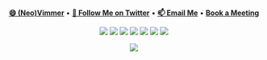 <p align="center">
  <b><a href="https://github.com/thebashpotato/neovim.config">😄 (Neo)Vimmer</a></b>
  •
  <b><a href="https://twitter.com/TheBashPotato">💬 Follow Me on Twitter</a></b>
  •
  <b><a href="mailto:matt.k.williams@protonmail.com">📫 Email Me</a></b>
  •
  <b><a href="https://calendly.com/matt_williams"> Book a Meeting</a></b>
</p>

<p align="center">
  <img src="https://camo.githubusercontent.com/891c1fd9d2ab2adf1053e8514f469b94049769ccd9d2765c8e06e9c1b6da1b8c/68747470733a2f2f696d672e736869656c64732e696f2f62616467652f632b2b2d2532333030353939432e7376673f7374796c653d666f722d7468652d6261646765266c6f676f3d63253242253242266c6f676f436f6c6f723d7768697465" />
  
  <img src="https://camo.githubusercontent.com/76cd252b21c19b4cf767c62782fdcdf046afb7c14435a5604e364e9dace48fe4/68747470733a2f2f696d672e736869656c64732e696f2f62616467652f4c616e67756167652d432d4138423943433f7374796c653d666f722d7468652d6261646765266c6f676f3d43" />
  
 
  <img src="https://img.shields.io/badge/rust-%23000000.svg?&style=for-the-badge&logo=rust&logoColor=white"/>

  <img src="https://camo.githubusercontent.com/7d29a31488409b4bb55a4388db2d18808cb7d8b0bd8b4c1d54145001e58b376a/68747470733a2f2f696d672e736869656c64732e696f2f62616467652f4c75612d3243324437323f7374796c653d666f722d7468652d6261646765266c6f676f3d6c7561266c6f676f436f6c6f723d7768697465"/>
  
  <img src="https://img.shields.io/badge/python-306998.svg?&style=for-the-badge&logo=python&logoColor=white" />
  
  <img src="https://img.shields.io/badge/typescript%20-%23007ACC.svg?&style=for-the-badge&logo=typescript&logoColor=white"/>
  
  <img src="https://img.shields.io/badge/neovim-%2357A143.svg?&style=for-the-badge&logo=neovim&logoColor=white"/>
</p>

<div align="center">
  <img src="https://github-readme-stats.vercel.app/api?username=thebashpotato&show_icons=true&theme=github_dark" />  
</div>



<!--
![The Bashpotato's github stats](https://github-readme-stats.vercel.app/api?username=thebashpotato&show_icons=true&theme=merko)
- 🔭 I’m currently working on ...
- 🌱 I’m currently learning ...
- 👯 I’m looking to collaborate on ...
- 🤔 I’m looking for help with ...
- 💬 Ask me about ...
- 📫 How to reach me: ...
- 😄 Pronouns: ...
- ⚡ Fun fact: ...
-->
